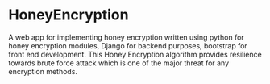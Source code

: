 # HoneyEncryption
A web app for implementing honey encryption written using python for honey encryption modules, Django for backend purposes, bootstrap for front end development. This Honey Encryption algorithm provides resilience towards brute force attack which is one of the major threat for any encryption methods.
